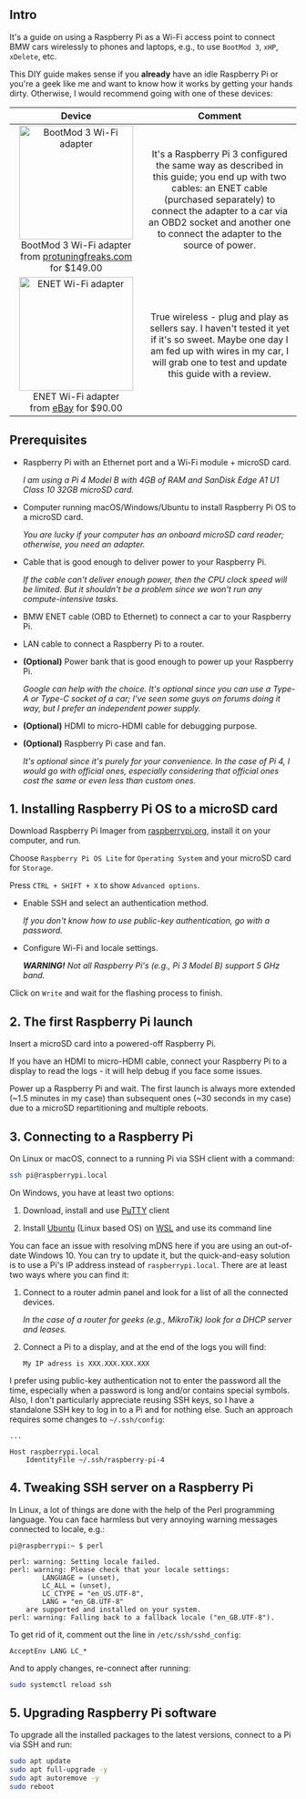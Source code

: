 ## Intro

It's a guide on using a Raspberry Pi as a Wi-Fi access point to connect BMW cars wirelessly to phones and laptops, e.g., to use `BootMod 3`, `xHP`, `xDelete`, etc.

This DIY guide makes sense if you **already** have an idle Raspberry Pi or you're a geek like me and want to know how it works by getting your hands dirty. Otherwise, I would recommend going with one of these devices:

|                                                                                              Device                                                                                               |                                                                                                                           Comment                                                                                                                            |
| :-----------------------------------------------------------------------------------------------------------------------------------------------------------------------------------------------: | :----------------------------------------------------------------------------------------------------------------------------------------------------------------------------------------------------------------------------------------------------------: |
| <img src="images/bootmod-3-wi-fi-adapter.webp" alt="BootMod 3 Wi-Fi adapter" width="200" /> BootMod 3 Wi-Fi adapter <br> from [protuningfreaks.com](https://protuningfreaks.com) <br> for $149.00 | It's a Raspberry Pi 3 configured the same way as described in this guide; you end up with two cables: an ENET cable (purchased separately) to connect the adapter to a car via an OBD2 socket and another one to connect the adapter to the source of power. |
|                        <img src="images/enet-wi-fi-adapter.webp" alt="ENET Wi-Fi adapter" width="200" /> ENET Wi-Fi adapter <br> from [eBay](https://ebay.com) for $90.00                         |                             True wireless - plug and play as sellers say. I haven't tested it yet if it's so sweet. Maybe one day I am fed up with wires in my car, I will grab one to test and update this guide with a review.                             |

## Prerequisites

- Raspberry Pi with an Ethernet port and a Wi-Fi module + microSD card.

  _I am using a Pi 4 Model B with 4GB of RAM and SanDisk Edge A1 U1 Class 10 32GB microSD card._

- Computer running macOS/Windows/Ubuntu to install Raspberry Pi OS to a microSD card.

  _You are lucky if your computer has an onboard microSD card reader; otherwise, you need an adapter._

- Cable that is good enough to deliver power to your Raspberry Pi.

  _If the cable can't deliver enough power, then the CPU clock speed will be limited. But it shouldn't be a problem since we won't run any compute-intensive tasks._

- BMW ENET cable (OBD to Ethernet) to connect a car to your Raspberry Pi.

- LAN cable to connect a Raspberry Pi to a router.

- **(Optional)** Power bank that is good enough to power up your Raspberry Pi.

  _Google can help with the choice. It's optional since you can use a Type-A or Type-C socket of a car; I've seen some guys on forums doing it way, but I prefer an independent power supply._

- **(Optional)** HDMI to micro-HDMI cable for debugging purpose.

- **(Optional)** Raspberry Pi case and fan.

  _It's optional since it's purely for your convenience. In the case of Pi 4, I would go with official ones, especially considering that official ones cost the same or even less than custom ones._

## 1. Installing Raspberry Pi OS to a microSD card

Download Raspberry Pi Imager from [raspberrypi.org](https://www.raspberrypi.org/software/), install it on your computer, and run.

Choose `Raspberry Pi OS Lite` for `Operating System` and your microSD card for `Storage`.

Press `CTRL + SHIFT + X` to show `Advanced options`.

- Enable SSH and select an authentication method.

  _If you don't know how to use public-key authentication, go with a password._

- Configure Wi-Fi and locale settings.

  _**WARNING!** Not all Raspberry Pi's (e.g., Pi 3 Model B) support 5 GHz band._

Click on `Write` and wait for the flashing process to finish.

## 2. The first Raspberry Pi launch

Insert a microSD card into a powered-off Raspberry Pi.

If you have an HDMI to micro-HDMI cable, connect your Raspberry Pi to a display to read the logs - it will help debug if you face some issues.

Power up a Raspberry Pi and wait. The first launch is always more extended (~1.5 minutes in my case) than subsequent ones (~30 seconds in my case) due to a microSD repartitioning and multiple reboots.

## 3. Connecting to a Raspberry Pi

On Linux or macOS, connect to a running Pi via SSH client with a command:

```sh
ssh pi@raspberrypi.local
```

On Windows, you have at least two options:

1. Download, install and use [PuTTY](https://www.putty.org/) client

2. Install [Ubuntu](https://en.wikipedia.org/wiki/Ubuntu) (Linux based OS) on [WSL](https://en.wikipedia.org/wiki/Windows_Subsystem_for_Linux) and use its command line

You can face an issue with resolving mDNS here if you are using an out-of-date Windows 10. You can try to update it, but the quick-and-easy solution is to use a Pi's IP address instead of `raspberrypi.local`. There are at least two ways where you can find it:

1. Connect to a router admin panel and look for a list of all the connected devices.

   _In the case of a router for geeks (e.g., MikroTik) look for a DHCP server and leases._

2. Connect a Pi to a display, and at the end of the logs you will find:

   ```
   My IP adress is XXX.XXX.XXX.XXX
   ```

I prefer using public-key authentication not to enter the password all the time, especially when a password is long and/or contains special symbols. Also, I don't particularly appreciate reusing SSH keys, so I have a standalone SSH key to log in to a Pi and for nothing else. Such an approach requires some changes to `~/.ssh/config`:

```
...

Host raspberrypi.local
    IdentityFile ~/.ssh/raspberry-pi-4
```

## 4. Tweaking SSH server on a Raspberry Pi

In Linux, a lot of things are done with the help of the Perl programming language. You can face harmless but very annoying warning messages connected to locale, e.g.:

```
pi@raspberrypi:~ $ perl

perl: warning: Setting locale failed.
perl: warning: Please check that your locale settings:
        LANGUAGE = (unset),
        LC_ALL = (unset),
        LC_CTYPE = "en_US.UTF-8",
        LANG = "en_GB.UTF-8"
    are supported and installed on your system.
perl: warning: Falling back to a fallback locale ("en_GB.UTF-8").
```

To get rid of it, comment out the line in `/etc/ssh/sshd_config`:

```
AcceptEnv LANG LC_*
```

And to apply changes, re-connect after running:

```sh
sudo systemctl reload ssh
```

## 5. Upgrading Raspberry Pi software

To upgrade all the installed packages to the latest versions, connect to a Pi via SSH and run:

```sh
sudo apt update
sudo apt full-upgrade -y
sudo apt autoremove -y
sudo reboot
```
